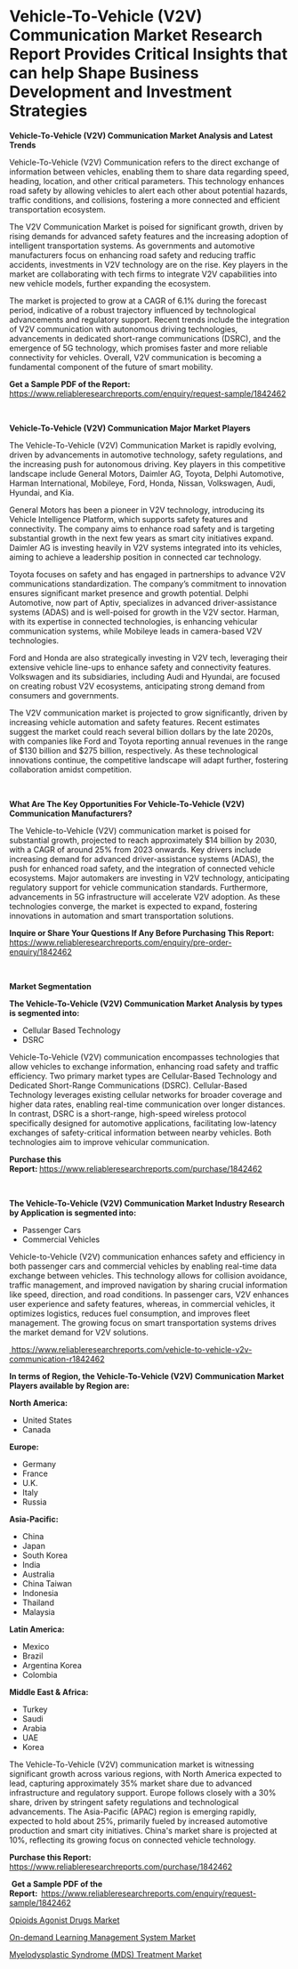 <p><h1>Vehicle-To-Vehicle (V2V) Communication Market Research Report Provides Critical Insights that can help Shape Business Development and Investment Strategies</h1></p><p><strong>Vehicle-To-Vehicle (V2V) Communication Market Analysis and Latest Trends</strong></p>
<p><p>Vehicle-To-Vehicle (V2V) Communication refers to the direct exchange of information between vehicles, enabling them to share data regarding speed, heading, location, and other critical parameters. This technology enhances road safety by allowing vehicles to alert each other about potential hazards, traffic conditions, and collisions, fostering a more connected and efficient transportation ecosystem.</p><p>The V2V Communication Market is poised for significant growth, driven by rising demands for advanced safety features and the increasing adoption of intelligent transportation systems. As governments and automotive manufacturers focus on enhancing road safety and reducing traffic accidents, investments in V2V technology are on the rise. Key players in the market are collaborating with tech firms to integrate V2V capabilities into new vehicle models, further expanding the ecosystem.</p><p>The market is projected to grow at a CAGR of 6.1% during the forecast period, indicative of a robust trajectory influenced by technological advancements and regulatory support. Recent trends include the integration of V2V communication with autonomous driving technologies, advancements in dedicated short-range communications (DSRC), and the emergence of 5G technology, which promises faster and more reliable connectivity for vehicles. Overall, V2V communication is becoming a fundamental component of the future of smart mobility.</p></p>
<p><strong>Get a Sample PDF of the Report:&nbsp;</strong> <a href="https://www.reliableresearchreports.com/enquiry/request-sample/1842462?utm_campaign=40&utm_medium=2&utm_source=Github&utm_content=ia&utm_term=01012025&utm_id=vehicle-to-vehicle-v2v-communication">https://www.reliableresearchreports.com/enquiry/request-sample/1842462</a></p>
<p>&nbsp;</p>
<p><strong>Vehicle-To-Vehicle (V2V) Communication Major Market Players</strong></p>
<p><p>The Vehicle-To-Vehicle (V2V) Communication Market is rapidly evolving, driven by advancements in automotive technology, safety regulations, and the increasing push for autonomous driving. Key players in this competitive landscape include General Motors, Daimler AG, Toyota, Delphi Automotive, Harman International, Mobileye, Ford, Honda, Nissan, Volkswagen, Audi, Hyundai, and Kia.</p><p>General Motors has been a pioneer in V2V technology, introducing its Vehicle Intelligence Platform, which supports safety features and connectivity. The company aims to enhance road safety and is targeting substantial growth in the next few years as smart city initiatives expand. Daimler AG is investing heavily in V2V systems integrated into its vehicles, aiming to achieve a leadership position in connected car technology.</p><p>Toyota focuses on safety and has engaged in partnerships to advance V2V communications standardization. The company’s commitment to innovation ensures significant market presence and growth potential. Delphi Automotive, now part of Aptiv, specializes in advanced driver-assistance systems (ADAS) and is well-poised for growth in the V2V sector. Harman, with its expertise in connected technologies, is enhancing vehicular communication systems, while Mobileye leads in camera-based V2V technologies.</p><p>Ford and Honda are also strategically investing in V2V tech, leveraging their extensive vehicle line-ups to enhance safety and connectivity features. Volkswagen and its subsidiaries, including Audi and Hyundai, are focused on creating robust V2V ecosystems, anticipating strong demand from consumers and governments.</p><p>The V2V communication market is projected to grow significantly, driven by increasing vehicle automation and safety features. Recent estimates suggest the market could reach several billion dollars by the late 2020s, with companies like Ford and Toyota reporting annual revenues in the range of $130 billion and $275 billion, respectively. As these technological innovations continue, the competitive landscape will adapt further, fostering collaboration amidst competition.</p></p>
<p>&nbsp;</p>
<p><strong>What Are The Key Opportunities For Vehicle-To-Vehicle (V2V) Communication Manufacturers?</strong></p>
<p><p>The Vehicle-to-Vehicle (V2V) communication market is poised for substantial growth, projected to reach approximately $14 billion by 2030, with a CAGR of around 25% from 2023 onwards. Key drivers include increasing demand for advanced driver-assistance systems (ADAS), the push for enhanced road safety, and the integration of connected vehicle ecosystems. Major automakers are investing in V2V technology, anticipating regulatory support for vehicle communication standards. Furthermore, advancements in 5G infrastructure will accelerate V2V adoption. As these technologies converge, the market is expected to expand, fostering innovations in automation and smart transportation solutions.</p></p>
<p><strong>Inquire or Share Your Questions If Any Before Purchasing This Report:</strong> <a href="https://www.reliableresearchreports.com/enquiry/pre-order-enquiry/1842462?utm_campaign=40&utm_medium=2&utm_source=Github&utm_content=ia&utm_term=01012025&utm_id=vehicle-to-vehicle-v2v-communication">https://www.reliableresearchreports.com/enquiry/pre-order-enquiry/1842462</a></p>
<p>&nbsp;</p>
<p><strong>Market Segmentation</strong></p>
<p><strong>The Vehicle-To-Vehicle (V2V) Communication Market Analysis by types is segmented into:</strong></p>
<p><ul><li>Cellular Based Technology</li><li>DSRC</li></ul></p>
<p><p>Vehicle-To-Vehicle (V2V) communication encompasses technologies that allow vehicles to exchange information, enhancing road safety and traffic efficiency. Two primary market types are Cellular-Based Technology and Dedicated Short-Range Communications (DSRC). Cellular-Based Technology leverages existing cellular networks for broader coverage and higher data rates, enabling real-time communication over longer distances. In contrast, DSRC is a short-range, high-speed wireless protocol specifically designed for automotive applications, facilitating low-latency exchanges of safety-critical information between nearby vehicles. Both technologies aim to improve vehicular communication.</p></p>
<p><strong>Purchase this Report:&nbsp;</strong><a href="https://www.reliableresearchreports.com/purchase/1842462?utm_campaign=40&utm_medium=2&utm_source=Github&utm_content=ia&utm_term=01012025&utm_id=vehicle-to-vehicle-v2v-communication">https://www.reliableresearchreports.com/purchase/1842462</a></p>
<p>&nbsp;</p>
<p><strong>The Vehicle-To-Vehicle (V2V) Communication Market Industry Research by Application is segmented into:</strong></p>
<p><ul><li>Passenger Cars</li><li>Commercial Vehicles</li></ul></p>
<p><p>Vehicle-to-Vehicle (V2V) communication enhances safety and efficiency in both passenger cars and commercial vehicles by enabling real-time data exchange between vehicles. This technology allows for collision avoidance, traffic management, and improved navigation by sharing crucial information like speed, direction, and road conditions. In passenger cars, V2V enhances user experience and safety features, whereas, in commercial vehicles, it optimizes logistics, reduces fuel consumption, and improves fleet management. The growing focus on smart transportation systems drives the market demand for V2V solutions.</p></p>
<p><a href="https://www.reliableresearchreports.com/vehicle-to-vehicle-v2v-communication-r1842462?utm_campaign=40&utm_medium=2&utm_source=Github&utm_content=ia&utm_term=01012025&utm_id=vehicle-to-vehicle-v2v-communication">&nbsp;https://www.reliableresearchreports.com/vehicle-to-vehicle-v2v-communication-r1842462</a></p>
<p><strong>In terms of Region, the Vehicle-To-Vehicle (V2V) Communication Market Players available by Region are:</strong></p>
<p>
    <p> <strong> North America: </strong>
        <ul>
            <li>United States</li>
            <li>Canada</li>
        </ul>
        </p> 
    <p> <strong> Europe: </strong>
        <ul>
            <li>Germany</li>
            <li>France</li>
            <li>U.K.</li>
            <li>Italy</li>
            <li>Russia</li>
        </ul>
        </p> 
    <p> <strong> Asia-Pacific: </strong>
        <ul>
            <li>China</li>
            <li>Japan</li>
            <li>South Korea</li>
            <li>India</li>
            <li>Australia</li>
            <li>China Taiwan</li>
            <li>Indonesia</li>
            <li>Thailand</li>
            <li>Malaysia</li>
        </ul>
        </p> 
    <p> <strong> Latin America: </strong>
        <ul>
            <li>Mexico</li>
            <li>Brazil</li>
            <li>Argentina Korea</li>
            <li>Colombia</li>
        </ul>
        </p> 
    <p> <strong> Middle East & Africa: </strong>
        <ul>
            <li>Turkey</li>
            <li>Saudi</li>
            <li>Arabia</li>
            <li>UAE</li>
            <li>Korea</li>
        </ul>
    </p>
    </p>
<p><p>The Vehicle-To-Vehicle (V2V) communication market is witnessing significant growth across various regions, with North America expected to lead, capturing approximately 35% market share due to advanced infrastructure and regulatory support. Europe follows closely with a 30% share, driven by stringent safety regulations and technological advancements. The Asia-Pacific (APAC) region is emerging rapidly, expected to hold about 25%, primarily fueled by increased automotive production and smart city initiatives. China's market share is projected at 10%, reflecting its growing focus on connected vehicle technology.</p></p>
<p><strong>Purchase this Report: </strong><a href="https://www.reliableresearchreports.com/purchase/1842462?utm_campaign=40&utm_medium=2&utm_source=Github&utm_content=ia&utm_term=01012025&utm_id=vehicle-to-vehicle-v2v-communication">https://www.reliableresearchreports.com/purchase/1842462</a></p>
<p>&nbsp;<strong>Get a Sample PDF of the Report:&nbsp;&nbsp;</strong><a href="https://www.reliableresearchreports.com/enquiry/request-sample/1842462?utm_campaign=40&utm_medium=2&utm_source=Github&utm_content=ia&utm_term=01012025&utm_id=vehicle-to-vehicle-v2v-communication">https://www.reliableresearchreports.com/enquiry/request-sample/1842462</a></p>
<p><strong></strong></p>
<p><p><a href="https://github.com/klaassenmackenzie6/Market-Research-Report-List-1/blob/main/opioids-agonist-drugs-market.md?utm_campaign=40&utm_medium=2&utm_source=Github&utm_content=ia&utm_term=01012025&utm_id=vehicle-to-vehicle-v2v-communication">Opioids Agonist Drugs Market</a></p><p><a href="https://github.com/lvaill871987/Market-Research-Report-List-1/blob/main/on-demand-learning-management-system-market.md?utm_campaign=40&utm_medium=2&utm_source=Github&utm_content=ia&utm_term=01012025&utm_id=vehicle-to-vehicle-v2v-communication">On-demand Learning Management System Market</a></p><p><a href="https://github.com/tanekacalderon743/Market-Research-Report-List-1/blob/main/myelodysplastic-syndrome-mds-treatment-market.md?utm_campaign=40&utm_medium=2&utm_source=Github&utm_content=ia&utm_term=01012025&utm_id=vehicle-to-vehicle-v2v-communication">Myelodysplastic Syndrome (MDS) Treatment Market</a></p></p>